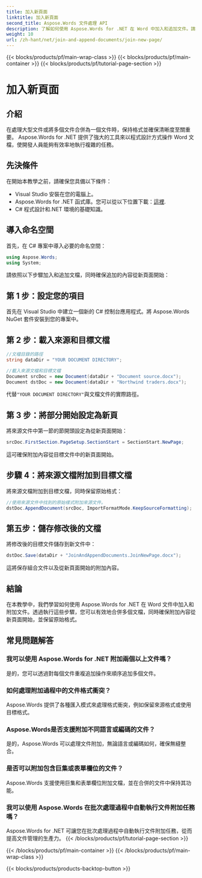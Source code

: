 ```yaml
---
title: 加入新頁面
linktitle: 加入新頁面
second_title: Aspose.Words 文件處理 API
description: 了解如何使用 Aspose.Words for .NET 在 Word 中加入和追加文件。請按照我們的逐步指南進行高效率的文檔合併。
weight: 10
url: /zh-hant/net/join-and-append-documents/join-new-page/
---
```


{{< blocks/products/pf/main-wrap-class >}}
{{< blocks/products/pf/main-container >}}
{{< blocks/products/pf/tutorial-page-section >}}

# 加入新頁面

## 介紹

在處理大型文件或將多個文件合併為一個文件時，保持格式並確保清晰度至關重要。 Aspose.Words for .NET 提供了強大的工具來以程式設計方式操作 Word 文檔，使開發人員能夠有效率地執行複雜的任務。

## 先決條件

在開始本教學之前，請確保您具備以下條件：
- Visual Studio 安裝在您的電腦上。
-  Aspose.Words for .NET 函式庫。您可以從以下位置下載：[這裡](https://releases.aspose.com/words/net/).
- C# 程式設計和.NET 環境的基礎知識。

## 導入命名空間

首先，在 C# 專案中導入必要的命名空間：

```csharp
using Aspose.Words;
using System;
```

請依照以下步驟加入和追加文檔，同時確保追加的內容從新頁面開始：

## 第 1 步：設定您的項目

首先在 Visual Studio 中建立一個新的 C# 控制台應用程式。將 Aspose.Words NuGet 套件安裝到您的專案中。

## 第 2 步：載入來源和目標文檔

```csharp
//文檔目錄的路徑
string dataDir = "YOUR DOCUMENT DIRECTORY";

//載入來源文檔和目標文檔
Document srcDoc = new Document(dataDir + "Document source.docx");
Document dstDoc = new Document(dataDir + "Northwind traders.docx");
```

代替`"YOUR DOCUMENT DIRECTORY"`與文檔文件的實際路徑。

## 第 3 步：將部分開始設定為新頁

將來源文件中第一節的節開頭設定為從新頁面開始：

```csharp
srcDoc.FirstSection.PageSetup.SectionStart = SectionStart.NewPage;
```

這可確保附加內容從目標文件中的新頁面開始。

## 步驟 4：將來源文檔附加到目標文檔

將來源文檔附加到目標文檔，同時保留原始格式：

```csharp
//使用來源文件中找到的原始樣式附加來源文件。
dstDoc.AppendDocument(srcDoc, ImportFormatMode.KeepSourceFormatting);
```

## 第五步：儲存修改後的文檔

將修改後的目標文件儲存到新文件中：

```csharp
dstDoc.Save(dataDir + "JoinAndAppendDocuments.JoinNewPage.docx");
```

這將保存組合文件以及從新頁面開始的附加內容。

## 結論

在本教學中，我們學習如何使用 Aspose.Words for .NET 在 Word 文件中加入和附加文件。透過執行這些步驟，您可以有效地合併多個文檔，同時確保附加內容從新頁面開始，並保留原始格式。

## 常見問題解答

### 我可以使用 Aspose.Words for .NET 附加兩個以上文件嗎？
是的，您可以透過對每個文件重複追加操作來順序追加多個文件。

### 如何處理附加過程中的文件格式衝突？
Aspose.Words 提供了各種匯入模式來處理格式衝突，例如保留來源格式或使用目標格式。

### Aspose.Words是否支援附加不同語言或編碼的文件？
是的，Aspose.Words 可以處理文件附加，無論語言或編碼如何，確保無縫整合。

### 是否可以附加包含巨集或表單欄位的文件？
Aspose.Words 支援使用巨集和表單欄位附加文檔，並在合併的文件中保持其功能。

### 我可以使用 Aspose.Words 在批次處理過程中自動執行文件附加任務嗎？
Aspose.Words for .NET 可讓您在批次處理過程中自動執行文件附加任務，從而提高文件管理的生產力。
{{< /blocks/products/pf/tutorial-page-section >}}

{{< /blocks/products/pf/main-container >}}
{{< /blocks/products/pf/main-wrap-class >}}

{{< blocks/products/products-backtop-button >}}
